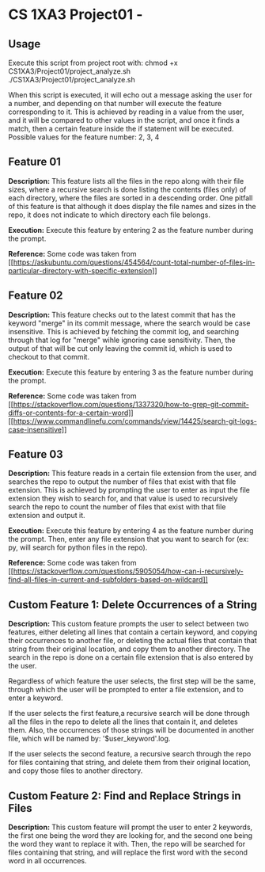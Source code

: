 # CS 1XA3 Project01 - <nabera>

## Usage
   Execute this script from project root with:
   chmod +x CS1XA3/Project01/project_analyze.sh
   ./CS1XA3/Project01/project_analyze.sh

   When this script is executed, it will echo out a message asking the user for a number, and depending on that number will execute the feature corresponding to it.
   This is achieved by reading in a value from the user, and it will be compared to other values in the script, and once it finds a match, then a certain feature inside the if statement will be executed.
   Possible values for the feature number: 
      2, 3, 4


## Feature 01

  **Description:** This feature lists all the files in the repo along with their file sizes, where a recursive search is done listing the contents (files only) of each directory, where the files are sorted
in a descending order. One pitfall of this feature is that although it does display the file names and sizes in the repo, it does not indicate to which directory each file belongs.

  **Execution:** Execute this feature by entering 2 as the feature number during the prompt.

  **Reference:** Some code was taken from [[https://askubuntu.com/questions/454564/count-total-number-of-files-in-particular-directory-with-specific-extension]]  



## Feature 02

  **Description:** This feature checks out to the latest commit that has the keyword "merge" in its commit message, where the search would be case insensitive. This is achieved by
    fetching the commit log, and searching through that log for "merge" wihle ignoring case sensitivity. Then, the output of that will be cut only leaving the commit
    id, which is used to checkout to that commit.
    
  **Execution:** Execute this feature by entering 3 as the feature number during the prompt.
    
  **Reference:** Some code was taken from [[https://stackoverflow.com/questions/1337320/how-to-grep-git-commit-diffs-or-contents-for-a-certain-word]]
					[[https://www.commandlinefu.com/commands/view/14425/search-git-logs-case-insensitive]]

## Feature 03
   
  **Description:** This feature reads in a certain file extension from the user, and searches the repo to output the number of files that exist with that file extension. This is achieved by prompting
    the user to enter as input the file extension they wish to search for, and that value is used to recursively search the repo to count the number of files that exist with that file extension and output it.
   
  **Execution:** Execute this feature by entering 4 as the feature number during the prompt. Then, enter any file extension that you want to search for (ex: py, will search for
    python files in the repo).
    
  **Reference:** Some code was taken from [[https://stackoverflow.com/questions/5905054/how-can-i-recursively-find-all-files-in-current-and-subfolders-based-on-wildcard]]

## Custom Feature 1: Delete Occurrences of a String

  **Description:** This custom feature prompts the user to select between two features, either deleting all lines that contain a certain keyword, and copying their occurrences to another file, or deleting the
   actual files that contain that string from their original location, and copy them to another directory. The search in the repo is done on a certain file extension that is also entered by the user.

   Regardless of which feature the user selects, the first step will be the same, through which the user will be prompted to enter a file extension, and to enter a keyword.

   If the user selects the first feature,a recursive search will be done through all the files in the repo to delete all the lines that contain it, and deletes them. Also, the occurrences of those strings
   will be documented in another file, which will be named by: '$user_keyword'.log.

   If the user selects the second feature, a recursive search through the repo for files containing that string, and delete them from their original location, and copy those files to another directory.


## Custom Feature 2: Find and Replace Strings in Files

  **Description:** This custom feature will prompt the user to enter 2 keywords, the first one being the word they are looking for, and the second one being the word they want to replace it with.
   Then, the repo will be searched for files containing that string, and will replace the first word with the second word in all occurrences.
